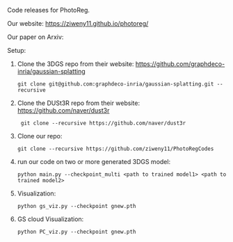 Code releases for PhotoReg.

Our website: https://ziweny11.github.io/photoreg/

Our paper on Arxiv:

Setup:
1. Clone the 3DGS repo from their website: https://github.com/graphdeco-inria/gaussian-splatting
     ```
    git clone git@github.com:graphdeco-inria/gaussian-splatting.git --recursive
    ```
2. Clone the DUSt3R repo from their website: https://github.com/naver/dust3r
   ```
    git clone --recursive https://github.com/naver/dust3r
    ```
3. Clone our repo:
    ```
    git clone --recursive https://github.com/ziweny11/PhotoRegCodes
    ```
4. run our code on two or more generated 3DGS model:
    ```
    python main.py --checkpoint_multi <path to trained model1> <path to trained model2>
    ```
5. Visualization:
    ```
    python gs_viz.py --checkpoint gnew.pth
    ```
6. GS cloud Visualization:
    ```
    python PC_viz.py --checkpoint gnew.pth
    ```
